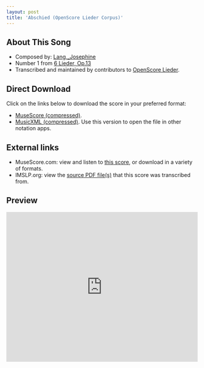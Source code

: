 ```yaml
---
layout: post
title: 'Abschied (OpenScore Lieder Corpus)'
---
```


## About This Song

- Composed by: [Lang,_Josephine](https://fourscoreandmore.org/openscore/lieder/Lang,_Josephine)
- Number 1 from [6 Lieder, Op.13](https://fourscoreandmore.org/openscore/lieder/Lang,_Josephine/6_Lieder,_Op.13)
- Transcribed and maintained by contributors to [OpenScore Lieder].

[OpenScore Lieder]: https://musescore.com/openscore-lieder-corpus

## Direct Download

Click on the links below to download the score in your preferred format:
- [MuseScore (compressed)](https://github.com/openscore/lieder/blob/main/scores/Lang,_Josephine/6_Lieder,_Op.13/1_Abschied/lc6067798.mscz?raw=true).
- [MusicXML (compressed)](https://github.com/openscore/lieder/blob/main/scores/Lang,_Josephine/6_Lieder,_Op.13/1_Abschied/lc6067798.mxl?raw=true). Use this version to open the file in other notation apps.

## External links

- MuseScore.com: view and listen to [this score][MuseScore], or download in a variety of formats.
- IMSLP.org: view the [source PDF file(s)][IMSLP] that this score was transcribed from.

[MuseScore]: https://musescore.com/score/6067798
[IMSLP]: https://imslp.org/wiki/Special:ReverseLookup/616476

## Preview

<iframe width="100%" height="394" src="https://musescore.com/openscore-lieder-corpus/scores/6067798/embed" frameborder="0" allowfullscreen allow="autoplay; fullscreen"></iframe>
